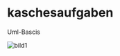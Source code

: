 # kaschesaufgaben
Uml-Bascis

![bild1](https://github.com/nukerxy/kaschesaufgaben/blob/main/Unterrichtsraum/unterrichtsraum.png)<!--height=200px-->
